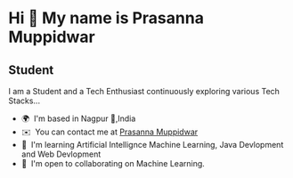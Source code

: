 Hi 👋 My name is Prasanna Muppidwar
===================================

Student
---------------

I am a Student and a Tech Enthusiast continuously exploring various Tech Stacks...

*   🌍  I'm based in Nagpur 🍊,India
*   ✉️  You can contact me at [Prasanna Muppidwar](mailto:mprasanna5557@gmail.com)
*   🧠  I'm learning Artificial Intellignce Machine Learning, Java Devlopment and Web Devlopment
*   🤝  I'm open to collaborating on Machine Learning.
  
                 
